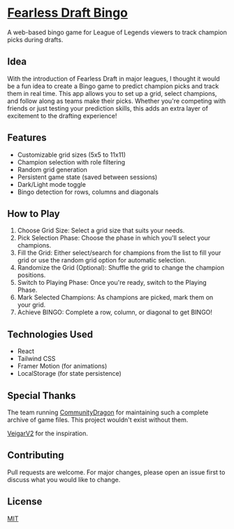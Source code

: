 # [Fearless Draft Bingo](https://fearlessdraftbingo.vercel.app/)

A web-based bingo game for League of Legends viewers to track champion picks during drafts.

## Idea

With the introduction of Fearless Draft in major leagues, I thought it would be a fun idea to create a Bingo game to predict champion picks and track them in real time. This app allows you to set up a grid, select champions, and follow along as teams make their picks. Whether you're competing with friends or just testing your prediction skills, this adds an extra layer of excitement to the drafting experience!


## Features

- Customizable grid sizes (5x5 to 11x11)
- Champion selection with role filtering
- Random grid generation
- Persistent game state (saved between sessions)
- Dark/Light mode toggle
- Bingo detection for rows, columns and diagonals

## How to Play

1. Choose Grid Size: Select a grid size that suits your needs.
2. Pick Selection Phase: Choose the phase in which you'll select your champions.
3. Fill the Grid: Either select/search for champions from the list to fill your grid or use the random grid option for automatic selection.
4. Randomize the Grid (Optional): Shuffle the grid to change the champion positions.
5. Switch to Playing Phase: Once you're ready, switch to the Playing Phase.
6. Mark Selected Champions: As champions are picked, mark them on your grid.
7. Achieve BINGO: Complete a row, column, or diagonal to get BINGO!

## Technologies Used

- React
- Tailwind CSS
- Framer Motion (for animations)
- LocalStorage (for state persistence)

## Special Thanks

The team running [CommunityDragon](https://communitydragon.org/) for maintaining such a complete archive of game files. This project wouldn't exist without them.

[VeigarV2](https://x.com/Veigar_v2) for the inspiration.

## Contributing

Pull requests are welcome. For major changes, please open an issue first to discuss what you would like to change.

## License

[MIT](https://choosealicense.com/licenses/mit/)
